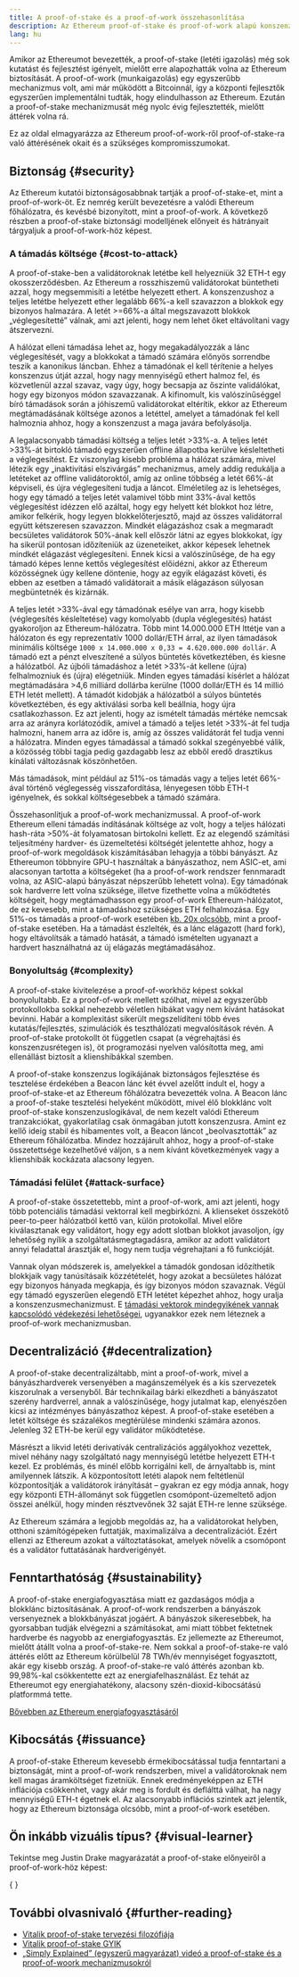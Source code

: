 ```yaml
---
title: A proof-of-stake és a proof-of-work összehasonlítása
description: Az Ethereum proof-of-stake és proof-of-work alapú konszenzusmechanizmusának összehasonlítása
lang: hu
---
```


Amikor az Ethereumot bevezették, a proof-of-stake (letéti igazolás) még sok kutatást és fejlesztést igényelt, mielőtt erre alapozhatták volna az Ethereum biztosítását. A proof-of-work (munkaigazolás) egy egyszerűbb mechanizmus volt, ami már működött a Bitcoinnál, így a központi fejlesztők egyszerűen implementálni tudták, hogy elindulhasson az Ethereum. Ezután a proof-of-stake mechanizmusát még nyolc évig fejlesztették, mielőtt áttérek volna rá.

Ez az oldal elmagyarázza az Ethereum proof-of-work-ről proof-of-stake-ra való áttérésének okait és a szükséges kompromisszumokat.

## Biztonság {#security}

Az Ethereum kutatói biztonságosabbnak tartják a proof-of-stake-et, mint a proof-of-work-öt. Ez nemrég került bevezetésre a valódi Ethereum főhálózatra, és kevésbé bizonyított, mint a proof-of-work. A következő részben a proof-of-stake biztonsági modelljének előnyeit és hátrányait tárgyaljuk a proof-of-work-höz képest.

### A támadás költsége {#cost-to-attack}

A proof-of-stake-ben a validátoroknak letétbe kell helyezniük 32 ETH-t egy okosszerződésben. Az Ethereum a rosszhiszemű validátorokat büntetheti azzal, hogy megsemmisíti a letétbe helyezett ethert. A konszenzushoz a teljes letétbe helyezett ether legalább 66%-a kell szavazzon a blokkok egy bizonyos halmazára. A letét >=66%-a által megszavazott blokkok „véglegesítetté” válnak, ami azt jelenti, hogy nem lehet őket eltávolítani vagy átszervezni.

A hálózat elleni támadása lehet az, hogy megakadályozzák a lánc véglegesítését, vagy a blokkokat a támadó számára előnyös sorrendbe teszik a kanonikus láncban. Ehhez a támadónak el kell térítenie a helyes konszenzus útját azzal, hogy nagy mennyiségű ethert halmoz fel, és közvetlenül azzal szavaz, vagy úgy, hogy becsapja az őszinte validálókat, hogy egy bizonyos módon szavazzanak. A kifinomult, kis valószínűséggel bíró támadások során a jóhiszemű validátorokat eltérítik, ekkor az Ethereum megtámadásának költsége azonos a letéttel, amelyet a támadónak fel kell halmoznia ahhoz, hogy a konszenzust a maga javára befolyásolja.

A legalacsonyabb támadási költség a teljes letét >33%-a. A teljes letét >33%-át birtokló támadó egyszerűen offline állapotba kerülve késleltetheti a véglegesítést. Ez viszonylag kisebb probléma a hálózat számára, mivel létezik egy „inaktivitási elszivárgás” mechanizmus, amely addig redukálja a letéteket az offline validátoroktól, amíg az online többség a letét 66%-át képviseli, és újra véglegesíteni tudja a láncot. Elméletileg az is lehetséges, hogy egy támadó a teljes letét valamivel több mint 33%-ával kettős véglegesítést idézzen elő azáltal, hogy egy helyett két blokkot hoz létre, amikor felkérik, hogy legyen blokkelőterjesztő, majd az összes validátorral együtt kétszeresen szavazzon. Mindkét elágazáshoz csak a megmaradt becsületes validátorok 50%-ának kell először látni az egyes blokkokat, így ha sikerül pontosan időzíteniük az üzeneteiket, akkor képesek lehetnek mindkét elágazást véglegesíteni. Ennek kicsi a valószínűsége, de ha egy támadó képes lenne kettős véglegesítést előidézni, akkor az Ethereum közösségnek úgy kellene döntenie, hogy az egyik elágazást követi, és ebben az esetben a támadó validátorait a másik elágazáson súlyosan megbüntetnék és kizárnák.

A teljes letét >33%-ával egy támadónak esélye van arra, hogy kisebb (véglegesítés késleltetése) vagy komolyabb (dupla véglegesítés) hatást gyakoroljon az Ethereum-hálózatra. Több mint 14.000.000 ETH lttétje van a hálózaton és egy reprezentatív 1000 dollár/ETH árral, az ilyen támadások minimális költsége `1000 x 14.000.000 x 0,33 = 4.620.000.000 dollár`. A támadó ezt a pénzt elveszítené a súlyos büntetés következtében, és kiesne a hálózatból. Az újbóli támadáshoz a letét >33%-át kellene (újra) felhalmozniuk és (újra) elégetniük. Minden egyes támadási kísérlet a hálózat megtámadására >4,6 milliárd dollárba kerülne (1000 dollár/ETH és 14 millió ETH letét mellett). A támadót kidobják a hálózatból a súlyos büntetés következtében, és egy aktiválási sorba kell beállnia, hogy újra csatlakozhasson. Ez azt jelenti, hogy az ismételt támadás mértéke nemcsak arra az arányra korlátozódik, amivel a támadó a teljes letét >33%-át fel tudja halmozni, hanem arra az időre is, amíg az összes validátorát fel tudja venni a hálózatra. Minden egyes támadással a támadó sokkal szegényebbé válik, a közösség többi tagja pedig gazdagabb lesz az ebből eredő drasztikus kínálati változásnak köszönhetően.

Más támadások, mint például az 51%-os támadás vagy a teljes letét 66%-ával történő véglegesség visszafordítása, lényegesen több ETH-t igényelnek, és sokkal költségesebbek a támadó számára.

Összehasonlítjuk a proof-of-work mechanizmussal. A proof-of-work Ethereum elleni támadás indításának költsége az volt, hogy a teljes hálózati hash-ráta >50%-át folyamatosan birtokolni kellett. Ez az elegendő számítási teljesítmény hardver- és üzemeltetési költségét jelentette ahhoz, hogy a proof-of-work megoldások kiszámításában lehagyja a többi bányászt. Az Ethereumon többnyire GPU-t használtak a bányászathoz, nem ASIC-et, ami alacsonyan tartotta a költségeket (ha a proof-of-work rendszer fennmaradt volna, az ASIC-alapú bányászat népszerűbb lehetett volna). Egy támadónak sok hardverre lett volna szüksége, illetve fizethette volna a működtetés költségeit, hogy megtámadhasson egy proof-of-work Ethereum-hálózatot, de ez kevesebb, mint a támadáshoz szükséges ETH felhalmozása. Egy 51%-os támadás a proof-of-work esetében [kb. 20x olcsóbb](https://youtu.be/1m12zgJ42dI?t=1562), mint a proof-of-stake esetében. Ha a támadást észlelték, és a lánc elágazott (hard fork), hogy eltávolítsák a támadó hatását, a támadó ismételten ugyanazt a hardvert használhatná az új elágazás megtámadásához.

### Bonyolultság {#complexity}

A proof-of-stake kivitelezése a proof-of-workhöz képest sokkal bonyolultabb. Ez a proof-of-work mellett szólhat, mivel az egyszerűbb protokollokba sokkal nehezebb véletlen hibákat vagy nem kívánt hatásokat bevinni. Habár a komplexitást sikerült megszelídíteni több éves kutatás/fejlesztés, szimulációk és teszthálózati megvalósítások révén. A proof-of-stake protokollt öt független csapat (a végrehajtási és konszenzusrétegen is), öt programozási nyelven valósította meg, ami ellenállást biztosít a klienshibákkal szemben.

A proof-of-stake konszenzus logikájának biztonságos fejlesztése és tesztelése érdekében a Beacon lánc két évvel azelőtt indult el, hogy a proof-of-stake-et az Ethereum főhálózatra bevezették volna. A Beacon lánc a proof-of-stake tesztelési helyeként működött, mivel élő blokklánc volt proof-of-stake konszenzuslogikával, de nem kezelt valódi Ethereum tranzakciókat, gyakorlatilag csak önmagában jutott konszenzusra. Amint ez kellő ideig stabil és hibamentes volt, a Beacon láncot „beolvasztották” az Ethereum főhálózatba. Mindez hozzájárult ahhoz, hogy a proof-of-stake összetettsége kezelhetővé váljon, s a nem kívánt következmények vagy a klienshibák kockázata alacsony legyen.

### Támadási felület {#attack-surface}

A proof-of-stake összetettebb, mint a proof-of-work, ami azt jelenti, hogy több potenciális támadási vektorral kell megbirkózni. A klienseket összekötő peer-to-peer hálózatból kettő van, külön protokollal. Mivel előre kiválasztanak egy validátort, hogy egy adott slotban blokkot javasoljon, így lehetőség nyílik a szolgáltatásmegtagadásra, amikor az adott validátort annyi feladattal árasztják el, hogy nem tudja végrehajtani a fő funkcióját.

Vannak olyan módszerek is, amelyekkel a támadók gondosan időzíthetik blokkjaik vagy tanúsításaik közzétételét, hogy azokat a becsületes hálózat egy bizonyos hányada megkapja, és így bizonyos módon szavaznak. Végül egy támadó egyszerűen elegendő ETH letétet képezhet ahhoz, hogy uralja a konszenzusmechanizmust. E [támadási vektorok mindegyikének vannak kapcsolódó védekezési lehetőségei](/developers/docs/consensus-mechanisms/pos/attack-and-defense), ugyanakkor ezek nem léteznek a proof-of-work mechanizmusban.

## Decentralizáció {#decentralization}

A proof-of-stake decentralizáltabb, mint a proof-of-work, mivel a bányászhardverek versenyében a magánszemélyek és a kis szervezetek kiszorulnak a versenyből. Bár technikailag bárki elkezdheti a bányászatot szerény hardverrel, annak a valószínűsége, hogy jutalmat kap, elenyészően kicsi az intézményes bányászathoz képest. A proof-of-stake esetében a letét költsége és százalékos megtérülése mindenki számára azonos. Jelenleg 32 ETH-be kerül egy validátor működtetése.

Másrészt a likvid letéti derivatívák centralizációs aggályokhoz vezettek, mivel néhány nagy szolgáltató nagy mennyiségű letétbe helyezett ETH-t kezel. Ez problémás, és minél előbb korrigálni kell, de árnyaltabb is, mint amilyennek látszik. A központosított letéti alapok nem feltétlenül központosítják a validátorok irányítását – gyakran ez egy módja annak, hogy egy központi ETH-állományt sok független csomópont-üzemeltető adjon összei anélkül, hogy minden résztvevőnek 32 saját ETH-re lenne szüksége.

Az Ethereum számára a legjobb megoldás az, ha a validátorokat helyben, otthoni számítógépeken futtatják, maximalizálva a decentralizációt. Ezért ellenzi az Ethereum azokat a változtatásokat, amelyek növelik a csomópont és a validátor futtatásának hardverigényét.

## Fenntarthatóság {#sustainability}

A proof-of-stake energiafogyasztása miatt ez gazdaságos módja a blokklánc biztosításának. A proof-of-work rendszerben a bányászok versenyeznek a blokkbányászat jogáért. A bányászok sikeresebbek, ha gyorsabban tudják elvégezni a számításokat, ami miatt többet fektetnek hardverbe és nagyobb az energiafogyasztás. Ez jellemezte az Ethereumot, mielőtt átállt volna a proof-of-stake-re. Nem sokkal a proof-of-stake-re való áttérés előtt az Ethereum körülbelül 78 TWh/év mennyiséget fogyasztott, akár egy kisebb ország. A proof-of-stake-re való áttérés azonban kb. 99,98%-kal csökkentette ezt az energiafelhasználást. Ez tehát az Ethereumot egy energiahatékony, alacsony szén-dioxid-kibocsátású platformmá tette.

[Bővebben az Ethereum energiafogyasztásáról](/energy-consumption)

## Kibocsátás {#issuance}

A proof-of-stake Ethereum kevesebb érmekibocsátással tudja fenntartani a biztonságát, mint a proof-of-work rendszerben, mivel a validátoroknak nem kell magas áramköltséget fizetniük. Ennek eredményeképpen az ETH inflációja csökkenhet, vagy akár meg is fordult és deflálttá válhat, ha nagy mennyiségű ETH-t égetnek el. Az alacsonyabb inflációs szintek azt jelentik, hogy az Ethereum biztonsága olcsóbb, mint a proof-of-work esetében.

## Ön inkább vizuális típus? {#visual-learner}

Tekintse meg Justin Drake magyarázatát a proof-of-stake előnyeiről a proof-of-work-höz képest:

{
<YouTube id="1m12zgJ42dI" />
}

## További olvasnivaló {#further-reading}

- [Vitalik proof-of-stake tervezési filozófiája](https://medium.com/@VitalikButerin/a-proof-of-stake-design-philosophy-506585978d51)
- [Vitalik proof-of-stake GYIK](https://vitalik.eth.limo/general/2017/12/31/pos_faq.html#what-is-proof-of-stake)
- [„Simply Explained” (egyszerű magyarázat) videó a proof-of-stake és a proof-of-woork mechanizmusokról](https://www.youtube.com/watch?v=M3EFi_POhps)
